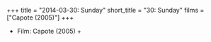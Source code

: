 +++
title = "2014-03-30: Sunday"
short_title = "30: Sunday"
films = ["Capote (2005)"]
+++


* Film: Capote (2005) +
